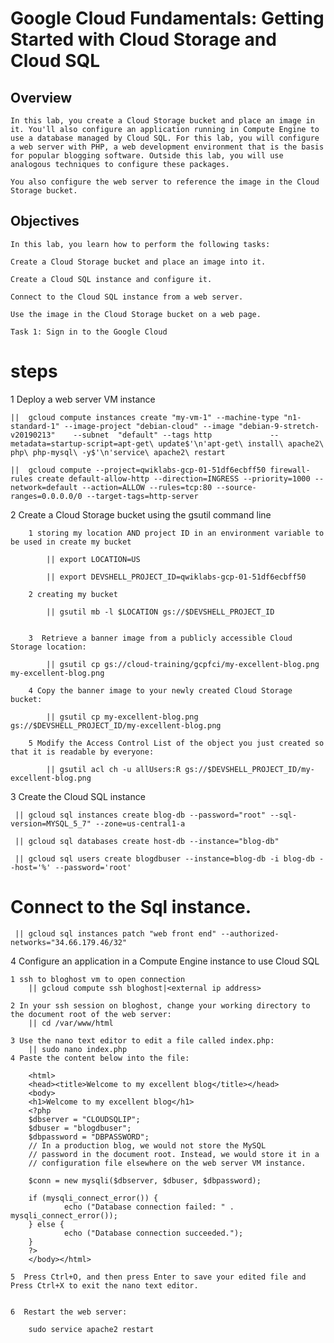 # Google Cloud Fundamentals: Getting Started with Cloud Storage and Cloud SQL

## Overview
    In this lab, you create a Cloud Storage bucket and place an image in it. You'll also configure an application running in Compute Engine to use a database managed by Cloud SQL. For this lab, you will configure a web server with PHP, a web development environment that is the basis for popular blogging software. Outside this lab, you will use analogous techniques to configure these packages.

    You also configure the web server to reference the image in the Cloud Storage bucket.

## Objectives
    In this lab, you learn how to perform the following tasks:

    Create a Cloud Storage bucket and place an image into it.

    Create a Cloud SQL instance and configure it.

    Connect to the Cloud SQL instance from a web server.

    Use the image in the Cloud Storage bucket on a web page.

    Task 1: Sign in to the Google Cloud 

# steps

 1  Deploy a web server VM instance
    
    ||  gcloud compute instances create "my-vm-1" --machine-type "n1-standard-1" --image-project "debian-cloud" --image "debian-9-stretch-v20190213"    --subnet  "default" --tags http             --metadata=startup-script=apt-get\ update$'\n'apt-get\ install\ apache2\ php\ php-mysql\ -y$'\n'service\ apache2\ restart

    ||  gcloud compute --project=qwiklabs-gcp-01-51df6ecbff50 firewall-rules create default-allow-http --direction=INGRESS --priority=1000 --network=default --action=ALLOW --rules=tcp:80 --source-ranges=0.0.0.0/0 --target-tags=http-server

 2  Create a Cloud Storage bucket using the gsutil command line

        1 storing my location AND project ID in an environment variable to be used in create my bucket

            || export LOCATION=US

            || export DEVSHELL_PROJECT_ID=qwiklabs-gcp-01-51df6ecbff50

        2 creating my bucket

            || gsutil mb -l $LOCATION gs://$DEVSHELL_PROJECT_ID


        3  Retrieve a banner image from a publicly accessible Cloud Storage location:

            || gsutil cp gs://cloud-training/gcpfci/my-excellent-blog.png my-excellent-blog.png

        4 Copy the banner image to your newly created Cloud Storage bucket:

            || gsutil cp my-excellent-blog.png gs://$DEVSHELL_PROJECT_ID/my-excellent-blog.png

        5 Modify the Access Control List of the object you just created so that it is readable by everyone:

            || gsutil acl ch -u allUsers:R gs://$DEVSHELL_PROJECT_ID/my-excellent-blog.png

 3 Create the Cloud SQL instance
    
     || gcloud sql instances create blog-db --password="root" --sql-version=MYSQL_5_7" --zone=us-central1-a

     || gcloud sql databases create host-db --instance="blog-db"

     || gcloud sql users create blogdbuser --instance=blog-db -i blog-db --host='%' --password='root'

   # Connect to the Sql instance.

     || gcloud sql instances patch "web front end" --authorized-networks="34.66.179.46/32" 


4 Configure an application in a Compute Engine instance to use Cloud SQL

    1 ssh to bloghost vm to open connection
        || gcloud compute ssh bloghost|<external ip address>
    
    2 In your ssh session on bloghost, change your working directory to the document root of the web server:
        || cd /var/www/html
    
    3 Use the nano text editor to edit a file called index.php:
        || sudo nano index.php
    4 Paste the content below into the file:

        <html>
        <head><title>Welcome to my excellent blog</title></head>
        <body>
        <h1>Welcome to my excellent blog</h1>
        <?php
        $dbserver = "CLOUDSQLIP";
        $dbuser = "blogdbuser";
        $dbpassword = "DBPASSWORD";
        // In a production blog, we would not store the MySQL
        // password in the document root. Instead, we would store it in a
        // configuration file elsewhere on the web server VM instance.

        $conn = new mysqli($dbserver, $dbuser, $dbpassword);

        if (mysqli_connect_error()) {
                echo ("Database connection failed: " . mysqli_connect_error());
        } else {
                echo ("Database connection succeeded.");
        }
        ?>
        </body></html>

    5  Press Ctrl+O, and then press Enter to save your edited file and Press Ctrl+X to exit the nano text editor.


    6  Restart the web server:

        sudo service apache2 restart

